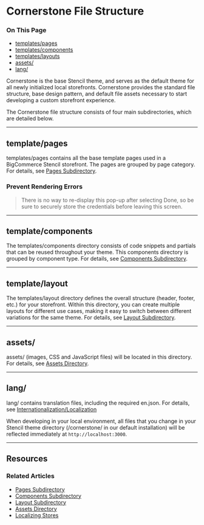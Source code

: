 <h1>Cornerstone File Structure</h1>
<div class="otp" id="no-index">
	<h3> On This Page </h3>
	<ul>
    <li><a href="#cornerstone_templates-pages">templates/pages</a></li>
    <li><a href="#cornerstone_templates-components">templates/components</a></li>
    <li><a href="#cornerstone_templates-layouts">templates/layouts</a></li>
    <li><a href="#cornerstone_assets">assets/</a></li>
    <li><a href="#cornerstone_lang">lang/</a></li>
	</ul>
</div>

Cornerstone is the base Stencil theme, and serves as the default theme for all newly initialized local storefronts. Cornerstone provides the standard file structure, base design pattern, and default file assets necessary to start developing a custom storefront experience.

The Cornerstone file structure consists of four main subdirectories, which are detailed below.

---

<a href='#cornerstone_templates-pages' aria-hidden='true' class='block-anchor'  id='cornerstone_templates-pages'><i aria-hidden='true' class='linkify icon'></i></a>

## template/pages
<span class="fp">templates/pages</span> contains all the base template pages used in a BigCommerce Stencil storefront. The pages are grouped by page category.  For details, see [Pages Subdirectory](/stencil-docs/template-files/templates-directory/pages-subdirectory).

<div class="HubBlock--callout">
<div class="CalloutBlock--warning">
<div class="HubBlock-content">
    
<!-- theme: warning -->

### Prevent Rendering Errors 
> There is no way to re-display this pop-up after selecting Done, so be sure to securely store the credentials before leaving this screen.

</div>
</div>
</div>

---

<a href='#cornerstone_templates-components' aria-hidden='true' class='block-anchor'  id='cornerstone_templates-components'><i aria-hidden='true' class='linkify icon'></i></a>

## template/components
The <span class="fp">templates/components</span> directory consists of code snippets and partials that can be reused throughout your theme. This components directory is grouped by component type. For details, see [Components Subdirectory](/stencil-docs/template-files/templates-directory/components-subdirectory).

---

<a href='#cornerstone_templates-layouts' aria-hidden='true' class='block-anchor'  id='cornerstone_templates-layouts'><i aria-hidden='true' class='linkify icon'></i></a>

## template/layout
The <span class="fp">templates/layout</span> directory defines the overall structure (header, footer, etc.) for your storefront. Within this directory, you can create multiple layouts for different use cases, making it easy to switch between different variations for the same theme. For details, see [Layout Subdirectory](/stencil-docs/template-files/templates-directory/layout-subdirectory).

---

<a href='#cornerstone_assets' aria-hidden='true' class='block-anchor'  id='cornerstone_assets'><i aria-hidden='true' class='linkify icon'></i></a>

## assets/
<span class="fp">assets/</span> (images, CSS and JavaScript files) will be located in this directory. For details, see [Assets Directory](/stencil-docs/css-and-design-assets/assets-directory).

---

<a href='#cornerstone_lang' aria-hidden='true' class='block-anchor'  id='cornerstone_lang'><i aria-hidden='true' class='linkify icon'></i></a>

## lang/
<span class="fp">lang/</span> contains translation files, including the required <span class="fn">en.json</span>. For details, see [Internationalization/Localization](/stencil-docs/internationalization-and-localization/localizing-stores)

When developing in your local environment, all files that you change in your Stencil theme directory (<span class="fp">/cornerstone/</span> in our default installation) will be reflected immediately at `http://localhost:3000`.


---

## Resources
### Related Articles
* [Pages Subdirectory](/stencil-docs/template-files/templates-directory/pages-subdirectory)
* [Components Subdirectory](/stencil-docs/template-files/templates-directory/components-subdirectory)
* [Layout Subdirectory](/stencil-docs/template-files/templates-directory/layout-subdirectory)
* [Assets Directory](/stencil-docs/css-and-design-assets/assets-directory)
* [Localizing Stores](/stencil-docs/internationalization-and-localization/localizing-stores)

